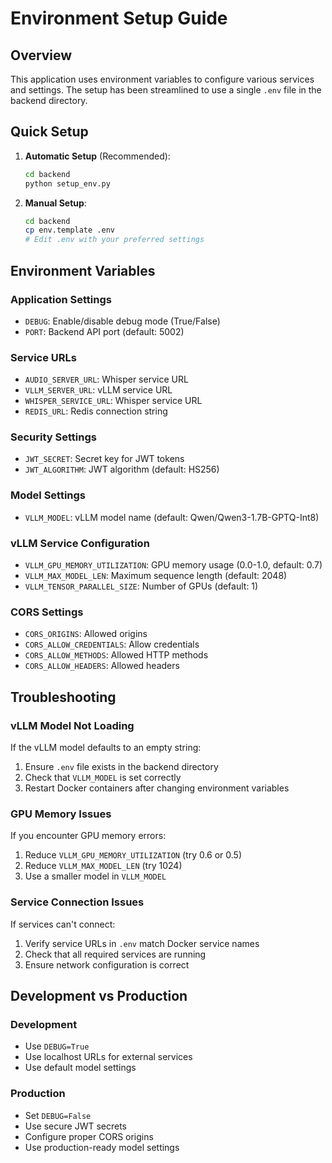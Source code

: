 # Environment Setup Guide

## Overview
This application uses environment variables to configure various services and settings. The setup has been streamlined to use a single `.env` file in the backend directory.

## Quick Setup

1. **Automatic Setup** (Recommended):
   ```bash
   cd backend
   python setup_env.py
   ```

2. **Manual Setup**:
   ```bash
   cd backend
   cp env.template .env
   # Edit .env with your preferred settings
   ```

## Environment Variables

### Application Settings
- `DEBUG`: Enable/disable debug mode (True/False)
- `PORT`: Backend API port (default: 5002)

### Service URLs
- `AUDIO_SERVER_URL`: Whisper service URL
- `VLLM_SERVER_URL`: vLLM service URL  
- `WHISPER_SERVICE_URL`: Whisper service URL
- `REDIS_URL`: Redis connection string

### Security Settings
- `JWT_SECRET`: Secret key for JWT tokens
- `JWT_ALGORITHM`: JWT algorithm (default: HS256)

### Model Settings
- `VLLM_MODEL`: vLLM model name (default: Qwen/Qwen3-1.7B-GPTQ-Int8)

### vLLM Service Configuration
- `VLLM_GPU_MEMORY_UTILIZATION`: GPU memory usage (0.0-1.0, default: 0.7)
- `VLLM_MAX_MODEL_LEN`: Maximum sequence length (default: 2048)
- `VLLM_TENSOR_PARALLEL_SIZE`: Number of GPUs (default: 1)

### CORS Settings
- `CORS_ORIGINS`: Allowed origins
- `CORS_ALLOW_CREDENTIALS`: Allow credentials
- `CORS_ALLOW_METHODS`: Allowed HTTP methods
- `CORS_ALLOW_HEADERS`: Allowed headers

## Troubleshooting

### vLLM Model Not Loading
If the vLLM model defaults to an empty string:
1. Ensure `.env` file exists in the backend directory
2. Check that `VLLM_MODEL` is set correctly
3. Restart Docker containers after changing environment variables

### GPU Memory Issues
If you encounter GPU memory errors:
1. Reduce `VLLM_GPU_MEMORY_UTILIZATION` (try 0.6 or 0.5)
2. Reduce `VLLM_MAX_MODEL_LEN` (try 1024)
3. Use a smaller model in `VLLM_MODEL`

### Service Connection Issues
If services can't connect:
1. Verify service URLs in `.env` match Docker service names
2. Check that all required services are running
3. Ensure network configuration is correct

## Development vs Production

### Development
- Use `DEBUG=True`
- Use localhost URLs for external services
- Use default model settings

### Production
- Set `DEBUG=False`
- Use secure JWT secrets
- Configure proper CORS origins
- Use production-ready model settings 
